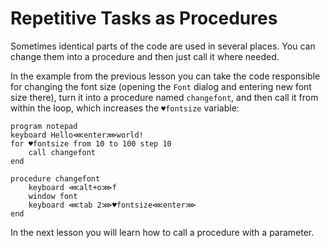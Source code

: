 # Repetitive Tasks as Procedures 

Sometimes identical parts of the code are used in several places. You can change them into a procedure and then just call it where needed.

In the example from the previous lesson you can take the code responsible for changing the font size (opening the `Font` dialog and entering new font size there), turn it into a procedure named `changefont`, and then call it from within the loop, which increases the `♥fontsize` variable:

```G1ANT
program notepad
keyboard Hello⋘enter⋙world!
for ♥fontsize from 10 to 100 step 10
    call changefont
end

procedure changefont
	keyboard ⋘alt+o⋙f
	window font
	keyboard ⋘tab 2⋙♥fontsize⋘enter⋙
end
```

In the next lesson you will learn how to call a procedure with a parameter.
